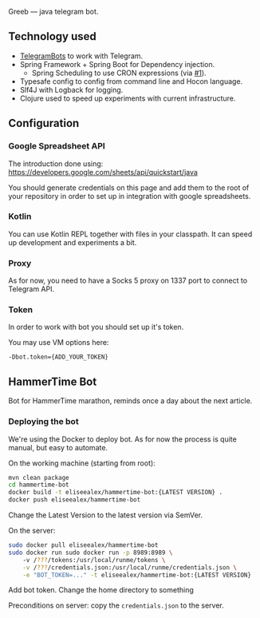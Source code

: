 Greeb — java telegram bot.

## Technology used

* [TelegramBots](https://github.com/rubenlagus/TelegramBots)
to work with Telegram.
* Spring Framework + Spring Boot for Dependency injection.
  * Spring Scheduling to use CRON expressions 
  (via [#1](https://github.com/lis-press/greeb-bot/issues/1)).
* Typesafe config to config from command line and Hocon language.
* Slf4J with Logback for logging.
* Clojure used to speed up experiments with current infrastructure.

## Configuration

### Google Spreadsheet API

The introduction done using:
https://developers.google.com/sheets/api/quickstart/java

You should generate credentials on this page and add them to the root of 
your repository in order to set up in integration with google spreadsheets.


### Kotlin

You can use Kotlin REPL together with files in your classpath.
It can speed up development and experiments a bit.


### Proxy

As for now, you need to have a Socks 5 proxy on 1337 port
to connect to Telegram API.

### Token

In order to work with bot you should set up it's token.

You may use VM options here:
```
-Dbot.token={ADD_YOUR_TOKEN}
```

## HammerTime Bot

Bot for HammerTime marathon, reminds once a day about the next article.

### Deploying the bot

We're using the Docker to deploy bot.
As for now the process is quite manual, but easy to automate.

On the working machine (starting from root):
```bash
mvn clean package
cd hammertime-bot
docker build -t eliseealex/hammertime-bot:{LATEST VERSION} .
docker push eliseealex/hammertime-bot
```

Change the Latest Version to the latest version via SemVer.

On the server:
```bash
sudo docker pull eliseealex/hammertime-bot
sudo docker run sudo docker run -p 8989:8989 \ 
    -v /???/tokens:/usr/local/runme/tokens \
    -v /???/credentials.json:/usr/local/runme/credentials.json \
    -e "BOT_TOKEN=..." -t eliseealex/hammertime-bot:{LATEST VERSION}
```

Add bot token. Change the home directory to something

Preconditions on server: copy the `credentials.json` to the server.